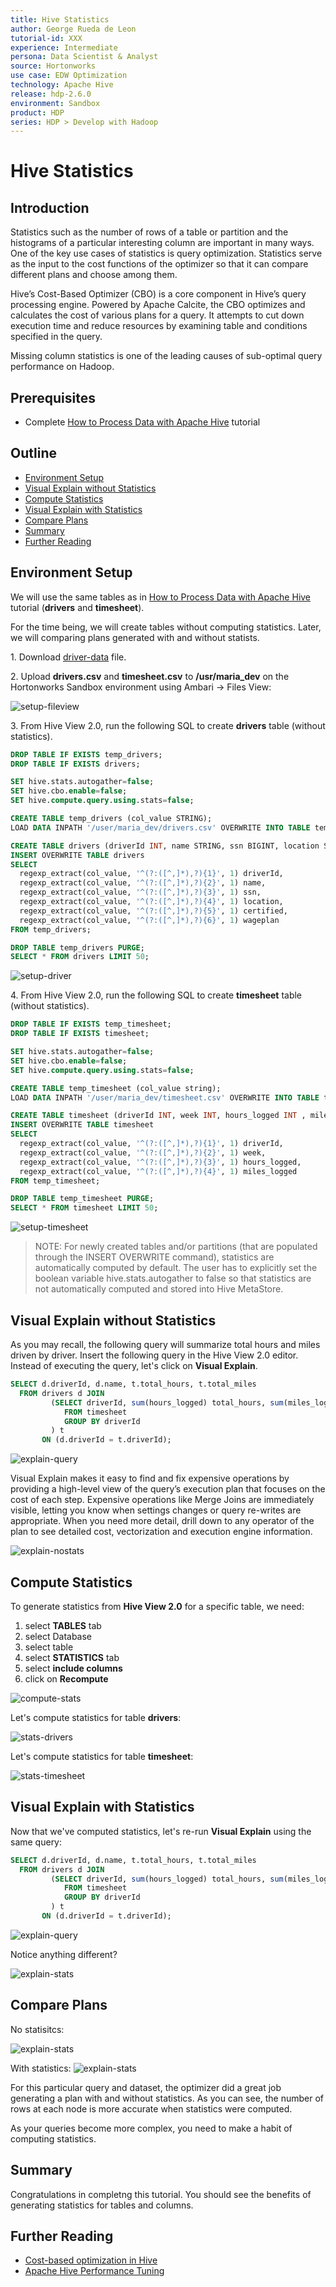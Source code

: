 ```yaml
---
title: Hive Statistics
author: George Rueda de Leon
tutorial-id: XXX
experience: Intermediate
persona: Data Scientist & Analyst
source: Hortonworks
use case: EDW Optimization
technology: Apache Hive
release: hdp-2.6.0
environment: Sandbox
product: HDP
series: HDP > Develop with Hadoop
---
```


# Hive Statistics

## Introduction

Statistics such as the number of rows of a table or partition and the histograms of a particular interesting column are important in many ways. One of the key use cases of statistics is query optimization. Statistics serve as the input to the cost functions of the optimizer so that it can compare different plans and choose among them.

Hive’s Cost-Based Optimizer (CBO) is a core component in Hive’s query processing engine. Powered by Apache Calcite, the CBO optimizes and calculates the cost of various plans for a query. It attempts to cut down execution time and reduce resources by examining table and conditions specified in the query.

Missing column statistics is one of the leading causes of sub-optimal query performance on Hadoop.

## Prerequisites

-   Complete [How to Process Data with Apache Hive](https://hortonworks.com/hadoop-tutorial/how-to-process-data-with-apache-hive/) tutorial

## Outline

-   [Environment Setup](#environment-setup)
-   [Visual Explain without Statistics](#visual-explain-without-statistics)
-   [Compute Statistics](#compute-statistics)
-   [Visual Explain with Statistics](#visual-explain-with-statistics)
-   [Compare Plans](#compare-plans)
-   [Summary](#summary)
-   [Further Reading](#further-reading)

## Environment Setup

We will use the same tables as in [How to Process Data with Apache Hive](https://hortonworks.com/hadoop-tutorial/how-to-process-data-with-apache-hive/) tutorial (**drivers** and **timesheet**).

For the time being, we will create tables without computing statistics. Later, we will comparing plans generated with and without statists.

1\. Download [driver-data](assets/driver_data.zip) file.

2\. Upload **drivers.csv** and **timesheet.csv** to **/usr/maria_dev** on the Hortonworks Sandbox environment using Ambari -> Files View:

![setup-fileview](assets/setup-fileview.png)

3\. From Hive View 2.0, run the following SQL to create **drivers** table (without statistics).

~~~sql
DROP TABLE IF EXISTS temp_drivers;
DROP TABLE IF EXISTS drivers;

SET hive.stats.autogather=false;
SET hive.cbo.enable=false;
SET hive.compute.query.using.stats=false;

CREATE TABLE temp_drivers (col_value STRING);
LOAD DATA INPATH '/user/maria_dev/drivers.csv' OVERWRITE INTO TABLE temp_drivers;

CREATE TABLE drivers (driverId INT, name STRING, ssn BIGINT, location STRING, certified STRING, wageplan STRING);
INSERT OVERWRITE TABLE drivers
SELECT
  regexp_extract(col_value, '^(?:([^,]*),?){1}', 1) driverId,
  regexp_extract(col_value, '^(?:([^,]*),?){2}', 1) name,
  regexp_extract(col_value, '^(?:([^,]*),?){3}', 1) ssn,
  regexp_extract(col_value, '^(?:([^,]*),?){4}', 1) location,
  regexp_extract(col_value, '^(?:([^,]*),?){5}', 1) certified,
  regexp_extract(col_value, '^(?:([^,]*),?){6}', 1) wageplan
FROM temp_drivers;

DROP TABLE temp_drivers PURGE;
SELECT * FROM drivers LIMIT 50;
~~~

![setup-driver](assets/setup-driver.png)

4\. From Hive View 2.0, run the following SQL to create **timesheet** table (without statistics).

~~~sql
DROP TABLE IF EXISTS temp_timesheet;
DROP TABLE IF EXISTS timesheet;

SET hive.stats.autogather=false;
SET hive.cbo.enable=false;
SET hive.compute.query.using.stats=false;

CREATE TABLE temp_timesheet (col_value string);
LOAD DATA INPATH '/user/maria_dev/timesheet.csv' OVERWRITE INTO TABLE temp_timesheet;

CREATE TABLE timesheet (driverId INT, week INT, hours_logged INT , miles_logged INT);
INSERT OVERWRITE TABLE timesheet
SELECT
  regexp_extract(col_value, '^(?:([^,]*),?){1}', 1) driverId,
  regexp_extract(col_value, '^(?:([^,]*),?){2}', 1) week,
  regexp_extract(col_value, '^(?:([^,]*),?){3}', 1) hours_logged,
  regexp_extract(col_value, '^(?:([^,]*),?){4}', 1) miles_logged
FROM temp_timesheet;

DROP TABLE temp_timesheet PURGE;
SELECT * FROM timesheet LIMIT 50;
~~~

![setup-timesheet](assets/setup-timesheet.png)

>NOTE: For newly created tables and/or partitions (that are populated through the INSERT OVERWRITE command), statistics are automatically computed by default. The user has to explicitly set the boolean variable hive.stats.autogather to false so that statistics are not automatically computed and stored into Hive MetaStore.

## Visual Explain without Statistics

As you may recall, the following query will summarize total hours and miles driven by driver. Insert the following query in the Hive View 2.0 editor. Instead of executing the query, let's click on **Visual Explain**.

~~~sql
SELECT d.driverId, d.name, t.total_hours, t.total_miles
  FROM drivers d JOIN
         (SELECT driverId, sum(hours_logged) total_hours, sum(miles_logged) total_miles
            FROM timesheet
            GROUP BY driverId
         ) t
       ON (d.driverId = t.driverId);
~~~

![explain-query](assets/explain-query.png)

Visual Explain makes it easy to find and fix expensive operations by providing a high-level view of the query’s execution plan that focuses on the cost of each step. Expensive operations like Merge Joins are immediately visible, letting you know when settings changes or query re-writes are appropriate. When you need more detail, drill down to any operator of the plan to see detailed cost, vectorization and execution engine information.

![explain-nostats](assets/explain-nostats.png)

## Compute Statistics

To generate statistics from **Hive View 2.0** for a specific table, we need:

1.  select **TABLES** tab
2.  select Database
3.  select table
4.  select **STATISTICS** tab
5.  select **include columns**
6.  click on **Recompute**

![compute-stats](assets/compute-stats.png)

Let's compute statistics for table **drivers**:

![stats-drivers](assets/stats-drivers.png)

Let's compute statistics for table **timesheet**:

![stats-timesheet](assets/stats-timesheet.png)

## Visual Explain with Statistics

Now that we've computed statistics, let's re-run **Visual Explain** using the same query:

~~~sql
SELECT d.driverId, d.name, t.total_hours, t.total_miles
  FROM drivers d JOIN
         (SELECT driverId, sum(hours_logged) total_hours, sum(miles_logged) total_miles
            FROM timesheet
            GROUP BY driverId
         ) t
       ON (d.driverId = t.driverId);
~~~

![explain-query](assets/explain-query.png)

Notice anything different?

![explain-stats](assets/explain-stats.png)

## Compare Plans

No statisitcs:

![explain-stats](assets/explain-nostats.png)

With statistics:
![explain-stats](assets/explain-stats.png)

For this particular query and dataset, the optimizer did a great job generating a plan with and without statistics. As you can see, the number of rows at each node is more accurate when statistics were computed.

As your queries become more complex, you need to make a habit of computing statistics.

## Summary

Congratulations in completng this tutorial. You should see the benefits of generating statistics for tables and columns.

## Further Reading

-   [Cost-based optimization in Hive](https://cwiki.apache.org/confluence/display/Hive/Cost-based+optimization+in+Hive)
-   [Apache Hive Performance Tuning](https://docs.hortonworks.com/HDPDocuments/HDP2/HDP-2.6.0/bk_hive-performance-tuning/content/ch_hive-perf-tuning-intro.html)
